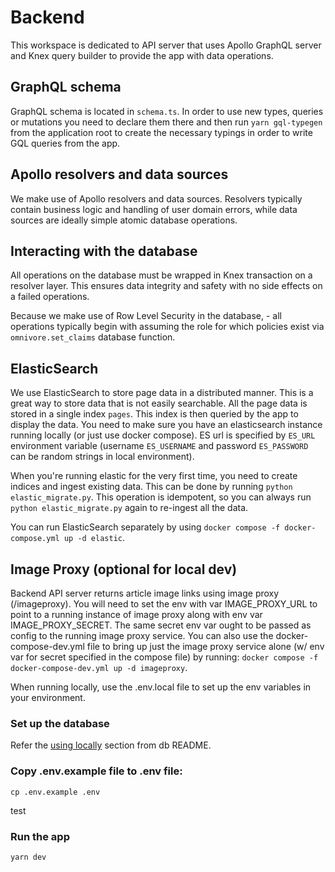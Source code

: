 # Backend

This workspace is dedicated to API server that uses Apollo GraphQL server and Knex query builder to provide the app with data operations.

## GraphQL schema

GraphQL schema is located in `schema.ts`. In order to use new types, queries or mutations you need to declare them there and then run `yarn gql-typegen` from the application root to create the necessary typings in order to write GQL queries from the app.

## Apollo resolvers and data sources

We make use of Apollo resolvers and data sources. Resolvers typically contain business logic and handling of user domain errors, while data sources are ideally simple atomic database operations.

## Interacting with the database

All operations on the database must be wrapped in Knex transaction on a resolver layer. This ensures data integrity and safety with no side effects on a failed operations.

Because we make use of Row Level Security in the database, - all operations typically begin with assuming the role for which policies exist via `omnivore.set_claims` database function.

## ElasticSearch

We use ElasticSearch to store page data in a distributed manner. This is a great way to store data that is not easily searchable.
All the page data is stored in a single index `pages`. This index is then queried by the app to display the data.
You need to make sure you have an elasticsearch instance running locally (or just use docker compose).
ES url is specified by `ES_URL` environment variable (username `ES_USERNAME` and password `ES_PASSWORD` can be random strings in local environment).

When you're running elastic for the very first time, you need to create indices and ingest existing data. This can be done by running `python elastic_migrate.py`.
This operation is idempotent, so you can always run `python elastic_migrate.py` again to re-ingest all the data.

You can run ElasticSearch separately by using `docker compose -f docker-compose.yml up -d elastic`.

## Image Proxy (optional for local dev)

Backend API server returns article image links using image proxy
(/imageproxy). You will need to set the env with var IMAGE_PROXY_URL to point
to a running instance of image proxy along with env var IMAGE_PROXY_SECRET. The
same secret env var ought to be passed as config to the running image proxy
service. You can also use the docker-compose-dev.yml file to bring up just the
image proxy service alone (w/ env var for secret specified in the compose file)
by running: `docker compose -f docker-compose-dev.yml up -d imageproxy`.

When running locally, use the .env.local file to set up the env variables in your environment.

### Set up the database

Refer the [using locally](../db/README.md#using-locally) section from db README.

### Copy .env.example file to .env file:

    cp .env.example .env

test

### Run the app

    yarn dev

